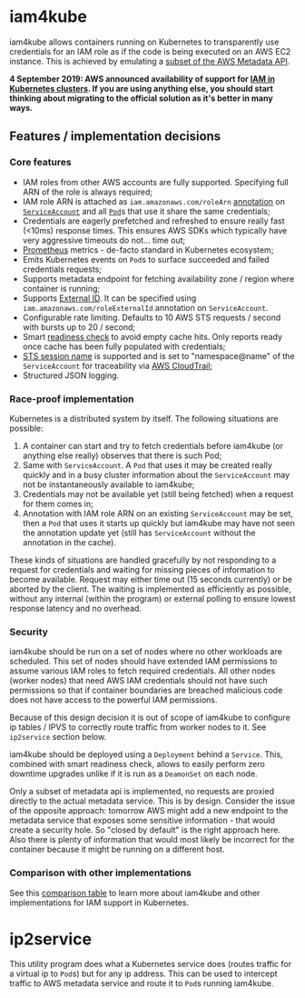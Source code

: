 # iam4kube

iam4kube allows containers running on Kubernetes to transparently use credentials for an IAM role as if the code
is being executed on an AWS EC2 instance. This is achieved by emulating a
[subset of the AWS Metadata API](https://docs.aws.amazon.com/AWSEC2/latest/UserGuide/iam-roles-for-amazon-ec2.html#instance-metadata-security-credentials).

**4 September 2019: AWS announced availability of support for [IAM in Kubernetes clusters](https://aws.amazon.com/blogs/opensource/introducing-fine-grained-iam-roles-service-accounts/). If you are using anything else, you should start thinking about migrating to the official solution as it's better in many ways.**

## Features / implementation decisions

### Core features

- IAM roles from other AWS accounts are fully supported. Specifying full ARN of the role is always required;
- IAM role ARN is attached as `iam.amazonaws.com/roleArn`
  [annotation](https://kubernetes.io/docs/concepts/overview/working-with-objects/annotations/) on
  [`ServiceAccount`](https://kubernetes.io/docs/tasks/configure-pod-container/configure-service-account/) and all
  [`Pod`](https://kubernetes.io/docs/concepts/workloads/pods/pod/)s that use it share the same credentials;
- Credentials are eagerly prefetched and refreshed to ensure really fast (<10ms) response times. This ensures AWS SDKs
  which typically have very aggressive timeouts do not... time out;
- [Prometheus](https://prometheus.io/) metrics - de-facto standard in Kubernetes ecosystem;
- Emits Kubernetes events on `Pod`s to surface succeeded and failed credentials requests;
- Supports metadata endpoint for fetching availability zone / region where container is running;
- Supports [External ID](https://docs.aws.amazon.com/IAM/latest/UserGuide/id_roles_create_for-user_externalid.html).
  It can be specified using `iam.amazonaws.com/roleExternalId` annotation on `ServiceAccount`.
- Configurable rate limiting. Defaults to 10 AWS STS requests / second with bursts up to 20 / second;
- Smart [readiness check](https://kubernetes.io/docs/tasks/configure-pod-container/configure-liveness-readiness-probes/#define-readiness-probes)
  to avoid empty cache hits. Only reports ready once cache has been fully populated with credentials;
- [STS session name](https://docs.aws.amazon.com/STS/latest/APIReference/API_AssumeRole.html) is supported and is
  set to "namespace@name" of the `ServiceAccount` for traceability via
  [AWS CloudTrail](https://aws.amazon.com/cloudtrail/);
- Structured JSON logging.

### Race-proof implementation

Kubernetes is a distributed system by itself. The following situations are possible:
1. A container can start and try to fetch credentials before iam4kube (or anything else really)
   observes that there is such Pod;
1. Same with `ServiceAccount`. A `Pod` that uses it may be created really quickly and in a busy cluster information
   about the `ServiceAccount` may not be instantaneously available to iam4kube;
1. Credentials may not be available yet (still being fetched) when a request for them comes in;
1. Annotation with IAM role ARN on an existing `ServiceAccount` may be set, then a `Pod` that uses it starts up quickly
   but iam4kube may have not seen the annotation update yet (still has `ServiceAccount` without the
   annotation in the cache).

These kinds of situations are handled gracefully by not responding to a request for credentials and waiting for
missing pieces of information to become available. Request may either time out (15 seconds currently) or be aborted by
the client. The waiting is implemented as efficiently as possible, without any internal (within the program) or
external polling to ensure lowest response latency and no overhead.

### Security

iam4kube should be run on a set of nodes where no other workloads are scheduled. This set of nodes should
have extended IAM permissions to assume various IAM roles to fetch required credentials. All other nodes (worker nodes)
that need AWS IAM credentials should not have such permissions so that if container boundaries are breached
malicious code does not have access to the powerful IAM permissions.

Because of this design decision it is out of scope of iam4kube to configure ip tables / IPVS to correctly route traffic
from worker nodes to it. See `ip2service` section below.

iam4kube should be deployed using a `Deployment` behind a `Service`. This, combined with smart readiness check, allows
to easily perform zero downtime upgrades unlike if it is run as a `DeamonSet` on each node.

Only a subset of metadata api is implemented, no requests are proxied directly to the actual metadata service.
This is by design. Consider the issue of the opposite approach: tomorrow AWS might add a new endpoint to the metadata
service that exposes some sensitive information - that would create a security hole. So "closed by default" is the
right approach here.
Also there is plenty of information that would most likely be incorrect for the container because it might be
running on a different host.

### Comparison with other implementations

See this [comparison table](https://docs.google.com/document/d/1rn-v2TNH9k4Oz-VuaueP77ANE5p-5Ua89obK2JaArfg/edit)
to learn more about iam4kube and other implementations for IAM support in Kubernetes.

# ip2service

This utility program does what a Kubernetes service does (routes traffic for a virtual ip to `Pod`s) but for any ip
address. This can be used to intercept traffic to AWS metadata service and route it to `Pod`s running iam4kube.
